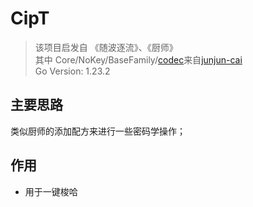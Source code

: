 # CipT
> 该项目启发自 《随波逐流》、《厨师》 <br>
> 其中 Core/NoKey/BaseFamily/[codec](https://github.com/junjun-cai/codec)来自[junjun-cai](https://github.com/junjun-cai/codec)<br>
> Go Version: 1.23.2
## 主要思路
类似厨师的添加配方来进行一些密码学操作；

## 作用
* 用于一键梭哈


